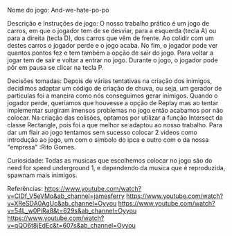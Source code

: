 Nome do jogo: And-we-hate-po-po

Descrição e Instruções de jogo: O nosso trabalho prático é um jogo de carros, em que o jogador tem de se desviar, 
para a esquerda (tecla A) ou para a direita (tecla D), dos carros que vêm de frente. Ao colidir
com um destes carros o jogador perde e o jogo acaba. No fim, o jogador pode
ver quantos pontos fez e tem também a opção de sair do jogo. Para voltar a 
jogar tem de sair e voltar a entrar no jogo. Durante o jogo, o jogador pode
pôr em pausa se clicar na tecla P.


Decisões tomadas: Depois de várias tentativas na criação dos inimigos, decidimos adaptar um código de criação de chuva, ou seja, 
um gerador de particulas foi a maneira como nós conseguimos gerar inimigos. Quando o jogador perde, 
queriamos que houvesse a opção de Replay mas ao tentar implementar surgiram imensos problemas no jogo
então acabamos por não colocar. Na criação das colisões, optamos por utilizar a função Intersect da classe Rectangle, 
pois foi a que melhor se adaptou ao nosso trabalho. 
Para dar um flair ao jogo tentamos sem sucesso colocar 2 videos como introdução ao jogo, um com o simbolo do ipca e outro com o da nossa "empresa" :Rito Gomes.

Curiosidade: Todas as musicas que escolhemos colocar no jogo são do need for speed underground 1, e dependendo da musica que é reproduzida, spawnam mais inimigos.




Referências:
https://www.youtube.com/watch?v=ClDf_V5eVMo&ab_channel=jamesferry
https://www.youtube.com/watch?v=XReSDA0AgUc&ab_channel=Oyyou
https://www.youtube.com/watch?v=54L_w0PiRa8&t=629s&ab_channel=Oyyou
https://www.youtube.com/watch?v=qQO6t8jEdEc&t=607s&ab_channel=Oyyou
